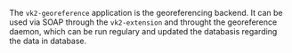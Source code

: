 The `vk2-georeference` application is the georeferencing backend. It can be used via SOAP through the `vk2-extension` and throught the georeference daemon, which can be run regulary and updated the databasis regarding the data in database.
